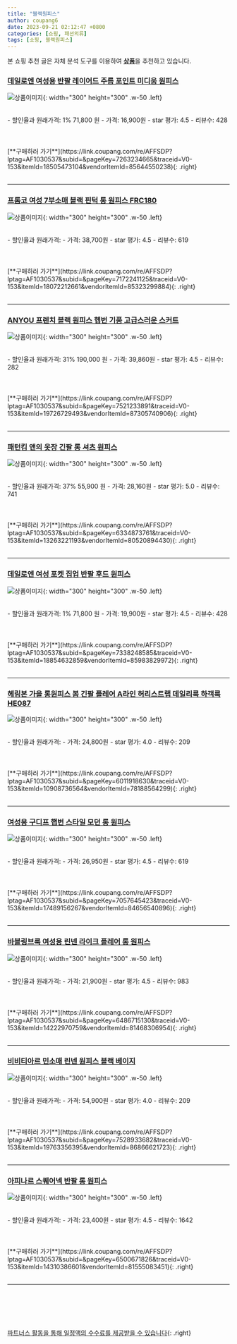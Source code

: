 ```yaml
---
title: "블랙원피스"
author: coupang6
date: 2023-09-21 02:12:47 +0800
categories: [쇼핑, 패션의류]
tags: [쇼핑, 블랙원피스]
---
```


본 쇼핑 추천 글은 자체 분석 도구를 이용하여 [**상품**](https://link.coupang.com/a/bao1ui)을 추천하고 있습니다.

### [데일로엔 여성용 반팔 레이어드 주름 포인트 미디움 원피스](https://link.coupang.com/re/AFFSDP?lptag=AF1030537&subid=&pageKey=7263234665&traceid=V0-153&itemId=18505473104&vendorItemId=85644550238)

![상품이미지](https://thumbnail6.coupangcdn.com/thumbnails/remote/230x230ex/image/vendor_inventory/4b8f/da002e50023d9b89b549912c777063c4ef0820c91eabdd822545c412ae4e.jpg){: width="300" height="300" .w-50 .left}


<br>
- 할인율과 원래가격: 1%  71,800   원
- 가격: 16,900원
- star 평가: 4.5
- 리뷰수: 428
<br>
<br>
<br>
<br>
[**구매하러 가기**](https://link.coupang.com/re/AFFSDP?lptag=AF1030537&subid=&pageKey=7263234665&traceid=V0-153&itemId=18505473104&vendorItemId=85644550238){: .right}
<br>
<br>

---

### [프롬코 여성 7부소매 블랙 핀턱 롱 원피스 FRC180](https://link.coupang.com/re/AFFSDP?lptag=AF1030537&subid=&pageKey=7172241125&traceid=V0-153&itemId=18072212661&vendorItemId=85323299884)

![상품이미지](https://thumbnail7.coupangcdn.com/thumbnails/remote/230x230ex/image/vendor_inventory/0514/7ad37e5a05dfc606ab29b616479ce6acb24bbba5f5e4af3041a0279f8065.jpg){: width="300" height="300" .w-50 .left}


<br>
- 할인율과 원래가격: 
- 가격: 38,700원
- star 평가: 4.5
- 리뷰수: 619
<br>
<br>
<br>
<br>
[**구매하러 가기**](https://link.coupang.com/re/AFFSDP?lptag=AF1030537&subid=&pageKey=7172241125&traceid=V0-153&itemId=18072212661&vendorItemId=85323299884){: .right}
<br>
<br>

---

### [ANYOU 프렌치 블랙 원피스 헵번 기품 고급스러운 스커트](https://link.coupang.com/re/AFFSDP?lptag=AF1030537&subid=&pageKey=7521233891&traceid=V0-153&itemId=19726729493&vendorItemId=87305740906)

![상품이미지](https://thumbnail7.coupangcdn.com/thumbnails/remote/230x230ex/image/vendor_inventory/713f/c4c9c67623f97288702a33397f6d48d032edcd3fbf58944a56d8ca6119a4.jpeg){: width="300" height="300" .w-50 .left}


<br>
- 할인율과 원래가격: 31%  190,000   원
- 가격: 39,860원
- star 평가: 4.5
- 리뷰수: 282
<br>
<br>
<br>
<br>
[**구매하러 가기**](https://link.coupang.com/re/AFFSDP?lptag=AF1030537&subid=&pageKey=7521233891&traceid=V0-153&itemId=19726729493&vendorItemId=87305740906){: .right}
<br>
<br>

---

### [패턴킴 앤의 옷장 긴팔 롱 셔츠 원피스](https://link.coupang.com/re/AFFSDP?lptag=AF1030537&subid=&pageKey=6334873761&traceid=V0-153&itemId=13263221193&vendorItemId=80520894430)

![상품이미지](https://thumbnail8.coupangcdn.com/thumbnails/remote/230x230ex/image/retail/images/1738049908147688-97ec3218-2573-49d9-8f48-06ba6a378076.jpg){: width="300" height="300" .w-50 .left}


<br>
- 할인율과 원래가격: 37%  55,900   원
- 가격: 28,160원
- star 평가: 5.0
- 리뷰수: 741
<br>
<br>
<br>
<br>
[**구매하러 가기**](https://link.coupang.com/re/AFFSDP?lptag=AF1030537&subid=&pageKey=6334873761&traceid=V0-153&itemId=13263221193&vendorItemId=80520894430){: .right}
<br>
<br>

---

### [데일로엔 여성 포켓 집업 반팔 후드 원피스](https://link.coupang.com/re/AFFSDP?lptag=AF1030537&subid=&pageKey=7338248585&traceid=V0-153&itemId=18854632859&vendorItemId=85983829972)

![상품이미지](https://thumbnail10.coupangcdn.com/thumbnails/remote/230x230ex/image/vendor_inventory/b871/88fd3140feb935ccd84697d16d4d52e5d6f4fd6ae498ce69c4b845d4e355.jpg){: width="300" height="300" .w-50 .left}


<br>
- 할인율과 원래가격: 1%  71,800   원
- 가격: 19,900원
- star 평가: 4.5
- 리뷰수: 428
<br>
<br>
<br>
<br>
[**구매하러 가기**](https://link.coupang.com/re/AFFSDP?lptag=AF1030537&subid=&pageKey=7338248585&traceid=V0-153&itemId=18854632859&vendorItemId=85983829972){: .right}
<br>
<br>

---

### [헤링본 가을 롱원피스 봄 긴팔 플레어 A라인 허리스트랩 데일리룩 하객룩 HE087](https://link.coupang.com/re/AFFSDP?lptag=AF1030537&subid=&pageKey=6011918630&traceid=V0-153&itemId=10908736564&vendorItemId=78188564299)

![상품이미지](https://thumbnail6.coupangcdn.com/thumbnails/remote/230x230ex/image/vendor_inventory/d17b/3a197ad1fa45eadfde1632734da1639e08aa0122cc47fc75b2a80e07f05f.jpg){: width="300" height="300" .w-50 .left}


<br>
- 할인율과 원래가격: 
- 가격: 24,800원
- star 평가: 4.0
- 리뷰수: 209
<br>
<br>
<br>
<br>
[**구매하러 가기**](https://link.coupang.com/re/AFFSDP?lptag=AF1030537&subid=&pageKey=6011918630&traceid=V0-153&itemId=10908736564&vendorItemId=78188564299){: .right}
<br>
<br>

---

### [여성용 구디프 햅번 스타일 모던 롱 원피스](https://link.coupang.com/re/AFFSDP?lptag=AF1030537&subid=&pageKey=7057645423&traceid=V0-153&itemId=17489156267&vendorItemId=84656540896)

![상품이미지](https://thumbnail8.coupangcdn.com/thumbnails/remote/230x230ex/image/rs_quotation_api/t9qz3u5v/6ad2d2e58c5247c7b4ae387e6d24d354.jpg){: width="300" height="300" .w-50 .left}


<br>
- 할인율과 원래가격: 
- 가격: 26,950원
- star 평가: 4.5
- 리뷰수: 619
<br>
<br>
<br>
<br>
[**구매하러 가기**](https://link.coupang.com/re/AFFSDP?lptag=AF1030537&subid=&pageKey=7057645423&traceid=V0-153&itemId=17489156267&vendorItemId=84656540896){: .right}
<br>
<br>

---

### [바블링브룩 여성용 린넨 라이크 플레어 롱 원피스](https://link.coupang.com/re/AFFSDP?lptag=AF1030537&subid=&pageKey=6486715130&traceid=V0-153&itemId=14222970759&vendorItemId=81468306954)

![상품이미지](https://thumbnail10.coupangcdn.com/thumbnails/remote/230x230ex/image/rs_quotation_api/lj2ox2w5/f6af5cb713dc4c0c8121242db9c8218d.jpg){: width="300" height="300" .w-50 .left}


<br>
- 할인율과 원래가격: 
- 가격: 21,900원
- star 평가: 4.5
- 리뷰수: 983
<br>
<br>
<br>
<br>
[**구매하러 가기**](https://link.coupang.com/re/AFFSDP?lptag=AF1030537&subid=&pageKey=6486715130&traceid=V0-153&itemId=14222970759&vendorItemId=81468306954){: .right}
<br>
<br>

---

### [비비티아르 민소매 린넨 원피스 블랙 베이지](https://link.coupang.com/re/AFFSDP?lptag=AF1030537&subid=&pageKey=7528933682&traceid=V0-153&itemId=19763356395&vendorItemId=86866621723)

![상품이미지](https://thumbnail9.coupangcdn.com/thumbnails/remote/230x230ex/image/vendor_inventory/475e/7c0af54b48b15b600ce5f2aa7aa80eadd0bc0936ea1f3eec4b124fc8d917.png){: width="300" height="300" .w-50 .left}


<br>
- 할인율과 원래가격: 
- 가격: 54,900원
- star 평가: 4.0
- 리뷰수: 209
<br>
<br>
<br>
<br>
[**구매하러 가기**](https://link.coupang.com/re/AFFSDP?lptag=AF1030537&subid=&pageKey=7528933682&traceid=V0-153&itemId=19763356395&vendorItemId=86866621723){: .right}
<br>
<br>

---

### [아피나르 스퀘어넥 반팔 롱 원피스](https://link.coupang.com/re/AFFSDP?lptag=AF1030537&subid=&pageKey=6500671826&traceid=V0-153&itemId=14310386601&vendorItemId=81555083451)

![상품이미지](https://thumbnail10.coupangcdn.com/thumbnails/remote/230x230ex/image/retail/images/7298382543662611-a15ea6d1-2641-481b-a706-9ba110ba6f54.jpg){: width="300" height="300" .w-50 .left}


<br>
- 할인율과 원래가격: 
- 가격: 23,400원
- star 평가: 4.5
- 리뷰수: 1642
<br>
<br>
<br>
<br>
[**구매하러 가기**](https://link.coupang.com/re/AFFSDP?lptag=AF1030537&subid=&pageKey=6500671826&traceid=V0-153&itemId=14310386601&vendorItemId=81555083451){: .right}
<br>
<br>

---
<br><br><br><br><br> [파트너스 활동을 통해 일정액의 수수료를 제공받을 수 있습니다](https://link.coupang.com/a/bao1ui){: .right}